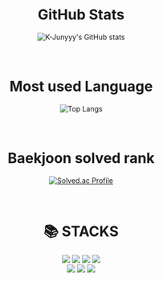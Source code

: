 <div align=center>
 <h1>GitHub Stats</h1>
 
![K-Junyyy's GitHub stats](https://github-readme-stats.vercel.app/api?username=K-Junyyy&show_icons=true&theme=dracula)
  <br><br><br>
  <h1>Most used Language</h1>
 
![Top Langs](https://github-readme-stats.vercel.app/api/top-langs/?username=rnjswo9578&layout=compact&theme=dracula)
  <br>
  <br>
  <br>
  <h1>Baekjoon solved rank</h1>
 
[![Solved.ac Profile](http://mazassumnida.wtf/api/generate_badge?boj=rnjswo9578)](https://solved.ac/rnjswo9578)
  <br><br><br>
</div>

<div align=center> <h1>📚 STACKS</h1></div>

<div align=center> 
  <img src="https://img.shields.io/badge/java-007396?style=for-the-badge&logo=java&logoColor=white"> 
  <img src="https://img.shields.io/badge/c++-00599C?style=for-the-badge&logo=c%2B%2B&logoColor=white">
  <img src="https://img.shields.io/badge/python-3776AB?style=for-the-badge&logo=python&logoColor=white">
  <img src="https://img.shields.io/badge/html5-E34F26?style=for-the-badge&logo=html5&logoColor=white"> 
  <br>
  <img src="https://img.shields.io/badge/spring-6DB33F?style=for-the-badge&logo=spring&logoColor=white"> 
  <img src="https://img.shields.io/badge/github-181717?style=for-the-badge&logo=github&logoColor=white">
  <img src="https://img.shields.io/badge/git-F05032?style=for-the-badge&logo=git&logoColor=white">
  <br>
  </div>
